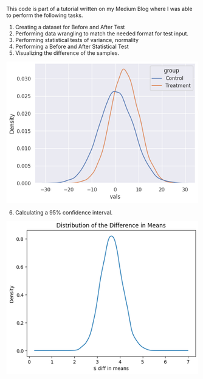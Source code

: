 This code is part of a tutorial written on my Medium Blog where I was able to perform the following tasks.
1. Creating a dataset for Before and After Test
2. Performing data wrangling to match the needed format for test input.
3. Performing statistical tests of variance, normality
4. Performing a Before and After Statistical Test
5. Visualizing the difference of the samples.


![](/control%20vs%20test.PNG)
   
6. Calculating a 95% confidence interval.

![](/DiD_mean.PNG)

